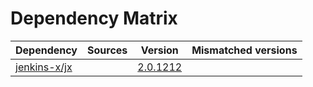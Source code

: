 # Dependency Matrix

Dependency | Sources | Version | Mismatched versions
---------- | ------- | ------- | -------------------
[jenkins-x/jx](https://github.com/jenkins-x/jx.git) |  | [2.0.1212](https://github.com/jenkins-x/jx/releases/tag/v2.0.1212) | 
